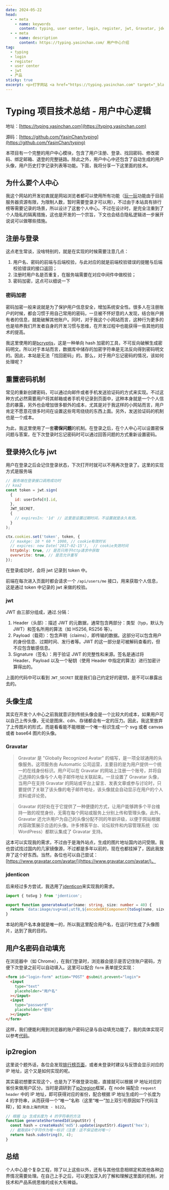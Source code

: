 ```yaml
---
date: 2024-05-22
head:
  - - meta
    - name: keywords
      content: typing, user center, login, register, jwt, Gravatar, jdenticon, ip2region
  - - meta
    - name: description
      content: https://typing.yasinchan.com/ 用户中心介绍
tag:
  - typing
  - login
  - register
  - user center
  - jwt
  - 产品
sticky: true
excerpt: <p>打字网站 <a href="https://typing.yasinchan.com" target="_blank">Typing</a> 用户中心逻辑</p>
---
```


# Typing 项目技术总结 - 用户中心逻辑

地址：[https://typing.yasinchan.com](https://typing.yasinchan.com)

源码：[https://github.com/YasinChan/typing](https://github.com/YasinChan/typing)

本项目有一个完整的用户中心模块，包含了用户注册、登录、找回密码、修改密码、绑定邮箱、退登的完整链路。除此之外，用户中心中还包含了自动生成的用户头像，用户历史打字记录列表等功能。下面，我将分享一下这里面的技术。

## 为什么要个人中心

我这个网站的开发初衷就是网站浏览者都可以使用所有功能（[玩一玩](https://typing.yasinchan.com/game)功能由于目前服务器资源有限，为限制人数，暂时需要登录才可以用），不过由于本站具有排行榜等需要记录的场景，所以设计了这套个人中心。不过在设计时，是完全注重到了个人隐私的隔离措施，这也是开发的一个宗旨，下文也会结合隐私逻辑进一步展开说说可以做哪些措施。

## 注册与登录

这点老生常谈，没啥特别的，就是在实现的时候需要注意几点：

1. 用户名、密码的前端与后端校验，与此对应的就是前端校验错误的提醒与后端校验错误的接口返回；
2. 注册时用户名是否重复，在服务端需要在对应中间件中做校验；
3. 密码加密，这点可以细说一下

### 密码加密

密码加密一般来说就是为了保护用户信息安全，增加系统安全性。很多人在注册账户的时候，都会习惯于用自己常用的密码，一旦被不怀好意的人发现，结合账户拥有者的信息，就能破解其他账户。同时，对于我这个小网站而言，这种行为更多的也是培养我们开发者自身的开发习惯与思维，在开发过程中也能获得一些其他的技术的提高。

我这里使用的是[bcryptjs](https://github.com/dcodeIO/bcrypt.js)，这是一种单向 hash 加密的工具，不可反向破解生成密码明文。所以对于本站而言，数据库中储存的加密字符串是无法反向得到密码明文的。因此，本站是无法「找回密码」的。那么，对于用户忘记密码的情况，该如何处理呢？

## 重置密码机制

常见的重新创建密码，可以通过向邮件或者手机发送验证码的方式来实现。不过这种方式必然需要用户将其邮箱或者手机号记录到页面中，这种本身就是一个个人信息的暴露，另外也会增加很多额外的成本，尤其是对于我这样的小网站而言，用户肯定不愿意花很多时间在设置这些弯弯绕绕的东西上面。另外，发送验证码的机制也是一个成本。

为此，我这里使用了一套**密保问题**的机制。在登录之后，在个人中心可以设置密保问题与答案，在下次登录时忘记密码时可以通过回答问题的方式重新设置密码。

## 登录持久化与 jwt

用户在登录之后会记住登录状态，下次打开时就可以不用再次登录了。这里的实现方式是服务端

```js
// 服务端在登录接口调用成功时
// koa2
const token = jwt.sign(
  {
    id: userInfo[0].id,
  },
  JWT_SECRET,
  {
    // expiresIn: '1d' // 这里是设置过期时间，不设置就是永久有效。
  }
);

ctx.cookies.set('token', token, {
  // maxAge: 10 * 60 * 1000, // cookie有效时长
  // expires: new Date('2017-02-15'),  // cookie失效时间
  httpOnly: true, // 是否只用于http请求中获取
  overwrite: true, // 是否允许重写
});
```

在登录成功时，会将 jwt 记录到 token 中。

前端在每次进入页面时都会请求一个 `/api/users/me` 接口，用来获取个人信息，这是通过 token 中记录的 jwt 来做的校验。

### jwt

JWT 由三部分组成，通过.分隔：

1. Header（头部）：描述 JWT 的元数据，通常包含两部分：类型（typ，默认为 JWT）和签名所用的算法（如 HS256, RS256 等）。
2. Payload（载荷）：包含声明（claims），即传输的数据。这部分可以包含用户的身份信息、过期时间、发行者等。JWT 的这一部分是可被解码查看的，但不应包含敏感信息。
3. Signature（签名）：用于验证 JWT 的完整性和来源。签名是通过将 Header、Payload 以及一个秘钥（使用 Header 中指定的算法）进行加密计算得出的。

上面的代码中可以看到 `JWT_SECRET` 就是我们自己约定好的密钥，是不可以暴露出去的。

## 头像生成

其实在开发个人中心之前我就意识到传统头像会是一个比较大的成本，如果用户可以自己上传头像，无论是图床、cdn、存储都会有一定的压力。因此，我这里放弃了上传图片的形式，而是看看能不能根据一个唯一标识生成一个 svg 或者 canvas 或者 base64 图片的头像。

### Gravatar

> Gravatar 是 "Globally Recognized Avatar" 的缩写，是一项全球通用的头像服务。这项服务由 Automattic 公司运营，主要目的是为用户提供一个统一的在线身份标识。用户可以在 Gravatar 的网站上注册一个账号，并将自己选择的头像与个人电子邮件地址关联起来。一旦设置了 Gravatar 头像，当用户在支持 Gravatar 的网站或平台上留言、发表文章或参与讨论时，只要提供了关联了该头像的电子邮件地址，该头像就会自动显示在用户的个人资料或评论旁。

> Gravatar 的好处在于它提供了一种便捷的方式，让用户能够跨多个平台维持一致的视觉身份，无需在每个网站或服务上分别上传和管理头像。此外，Gravatar 还允许用户为自己的头像分配不同的年龄评级，以便于网站根据内容政策展示合适的头像。许多博客平台、论坛软件和内容管理系统（如 WordPress）都默认集成了 Gravatar 支持。

这本可以实现我的需求，不过由于是海外站点，生成的图片地址国内访问受限。我也尝试找过国内的几家镜像源，不过都是多年以前的，现在也都挂掉了，因此我放弃了这个好东西。当然，各位也可以自己尝试：[https://www.gravatar.com/avatar/](https://www.gravatar.com/avatar/)。

### jdenticon

后来经过多方尝试，我选用了[jdenticon](https://github.com/dmester/jdenticon)来实现我的需求。

```ts
import { toSvg } from 'jdenticon';

export function generateAvatar(name: string, size: number = 40) {
  return `data:image/svg+xml;utf8,${encodeURIComponent(toSvg(name, size))}`;
}
```

本站的用户名本身就是唯一的，所以我这里配合用户名，在运行时生成了头像图片，达到了我的目的。

## 用户名密码自动填充

在浏览器中（如 Chrome），在我们登录时，浏览器会提示是否记住账户密码，方便下次登录之前可以自动填入。这里可以配合 `form` 表单提交实现：

```html
<form id="login-form" action="POST" @submit.prevent="login">
  <input
    type="text"
    placeholder="用户名"
  ></input>
  <input
    type="password"
    placeholder="密码"
  ></input>
</form>
```

这样，我们便能利用到浏览器的账户密码记录与自动填充功能了，我的具体实现可以参考[代码](https://github.com/YasinChan/typing/blob/2e429a9ff1f0b08a40ca28d663a0e194411a3937/src/components/Auth.vue#L389)。

## ip2region

这里说个题外话，各位会发现[排行榜页面](https://typing.yasinchan.com/leaderboard)，或者未登录时建议与反馈会显示对应的 IP 地址，这个又是如何实现的呢。

其实最初想要实现这个，也是为了不做登录功能，直接就可以根据 IP 地址对应的省份来做用户区分。当时是调研到了[ip2region](https://github.com/lionsoul2014/ip2region)框架，在 node 端配合 `request header` 中的 IP 地址，即可获得对应的省份，配合根据 IP 地址生成的一个长度为 4 的字符串，从而获得一个“唯一”名称（这里“唯一”加上双引号原因如下代码注释），如 `来自上海的网友 - b122`。

```js
// 根据 ip 生成长度为 4 的字符串的方法
function generateShortenedId(inputStr) {
  const hash = createHash('md5').update(inputStr).digest('hex');
  // 截取前4个字符作为唯一标识（注意：这不保证绝对唯一）
  return hash.substring(0, 4);
}
```

## 总结

个人中心是个复杂工程，除了以上这些以外，还有与其他信息相绑定和其他各种边界情况需要处理。在自己上手之后，可以更加深入的了解和理解这里面的机制，对技术和产品系统思维的成长大有裨益。
